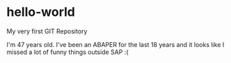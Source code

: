 # hello-world
My very first GIT Repository

I'm 47 years old. I've been an ABAPER for the last 18 years and it looks like I missed a lot of funny things outside SAP :(
